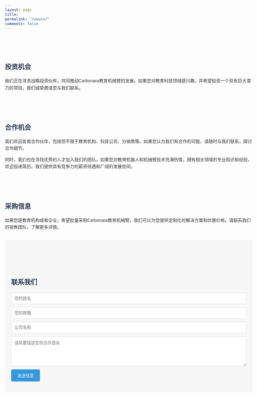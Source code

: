 ```yaml
---
layout: page
title: 
permalink: "/wewin/"
comments: false
---
```


<html lang="zh-CN">
<head>
    <meta charset="UTF-8">
    <meta name="viewport" content="width=device-width, initial-scale=1.0">
    <title>共商大事</title>
    <style>
        body {
            font-family: Arial, sans-serif;
            line-height: 1.6;
            color: #333;
            max-width: 800px;
            margin: 0 auto;
            padding: 20px;
        }
        h1, h2 {
            color: #2c3e50;
            margin-top: 100px;
        }
        .section {
            margin-bottom: 30px;
        }
        .contact-form {
            background-color: #f7f7f7;
            padding: 20px;
            border-radius: 5px;
        }
        .contact-form input, .contact-form textarea {
            width: 100%;
            padding: 10px;
            margin-bottom: 10px;
            border: 1px solid #ddd;
            border-radius: 4px;
        }
        .contact-form button {
            background-color: #3498db;
            color: white;
            padding: 10px 20px;
            border: none;
            border-radius: 4px;
            cursor: pointer;
        }
        .contact-form button:hover {
            background-color: #2980b9;
        }
    </style>
</head>
<body>
    
<div class="section">
    <h2>投资机会</h2>
    <p>我们正在寻求战略投资伙伴，共同推动Carbonara教育机械臂的发展。如果您对教育科技领域感兴趣，并希望投资一个具有巨大潜力的项目，我们诚挚邀请您与我们联系。</p>
</div>

<div class="section">
    <h2>合作机会</h2>
    <p>我们欢迎各类合作伙伴，包括但不限于教育机构、科技公司、分销商等。如果您认为我们有合作的可能，请随时与我们联系，探讨合作细节。</p>
    <p>同时，我们也在寻找优秀的人才加入我们的团队。如果您对教育机器人和机械臂技术充满热情，拥有相关领域的专业知识和经验，欢迎投递简历。我们提供具有竞争力的薪资待遇和广阔的发展空间。</p>
</div>

<div class="section">
    <h2>采购信息</h2>
    <p>如果您是教育机构或者企业，希望批量采购Carbonara教育机械臂，我们可以为您提供定制化的解决方案和优惠价格。请联系我们的销售团队，了解更多详情。</p>
</div>

<div class="contact-form">
    <h2>联系我们</h2>
    <form action="#" method="post">
        <input type="text" name="name" placeholder="您的姓名" required>
        <input type="email" name="email" placeholder="您的邮箱" required>
        <input type="text" name="company" placeholder="公司名称">
        <textarea name="message" placeholder="请简要描述您的合作意向" rows="5" required></textarea>
        <button type="submit">发送信息</button>
    </form>
</div>
</body>